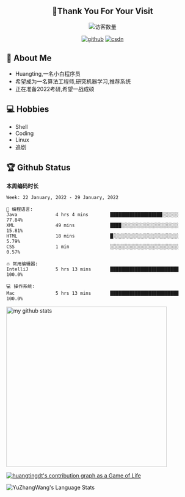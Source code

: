 <h2 align="center">👋Thank You For Your Visit</h2>
<div align="center">
<img src="https://profile-counter.glitch.me/Huangtingdt/count.svg" alt="访客数量">
</div>
  <p align="center">
    <a href="https://github.com/Huangtingdt/Huangtingdt"><img src="https://img.shields.io/badge/GitHub-ff79c6" alt="github"></a>
    <a href="https://blog.csdn.net/qq_43531216"><img src="https://img.shields.io/badge/CSDN-cf000e" alt="csdn"></a>
  </p>

## 🤵 About Me

  - Huangting,一名小白程序员
  - 希望成为一名算法工程师,研究机器学习,推荐系统
  - 正在准备2022考研,希望一战成硕

## 💻 Hobbies

  - Shell
  - Coding
  - Linux
  - 追剧

## 🏆 Github Status



  **本周编码时长**

  <!--START_SECTION:waka-->
```text
Week: 22 January, 2022 - 29 January, 2022

💬 编程语言: 
Java              4 hrs 4 mins        ███████████████████░░░░░░   77.84% 
XML               49 mins             ████░░░░░░░░░░░░░░░░░░░░░   15.81% 
HTML              18 mins             █░░░░░░░░░░░░░░░░░░░░░░░░   5.79% 
CSS               1 min               ░░░░░░░░░░░░░░░░░░░░░░░░░   0.57%

🔥 常用编辑器: 
IntelliJ          5 hrs 13 mins       █████████████████████████   100.0%

💻 操作系统: 
Mac               5 hrs 13 mins       █████████████████████████   100.0%

```


<!--END_SECTION:waka-->

<p align="left">
<img src="https://github-readme-stats.vercel.app/api?username=huangtingdt&show_icons=true&theme=tokyonight" alt="my github stats" width="420"/>
</P>

  [![huangtingdt's contribution graph as a Game of Life](https://github4life.herokuapp.com/huangtingdt.gif)](https://github4life.herokuapp.com/huangtingdt)

![YuZhangWang's Language Stats](https://github-readme-stats.anuraghazra1.vercel.app/api/top-langs/?username=huangtingdt&show_icons=true)

